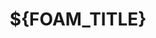 ---
slug: "${UUID}"
title: "${FOAM_TITLE}"
published_at: "${FOAM_DATE_YEAR}-${FOAM_DATE_MONTH}-${FOAM_DATE_DATE}T${FOAM_DATE_HOUR}:${FOAM_DATE_MINUTE}:${FOAM_DATE_SECOND}Z"
is_slide: false
summary: "summary"
tags: []
thumbnail_url: ""
foam_template: 
  filepath: "/Users/masaharuhosomichi/ghq/github.com/harumaxy/memos/blog/$FOAM_DATE_YEAR/$FOAM_DATE_MONTH_NAME_SHORT/$FOAM_TITLE.$FOAM_DATE_YEAR-$FOAM_DATE_MONTH-$FOAM_DATE_DATE.md"
---